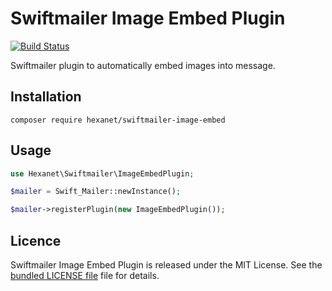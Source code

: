 # Swiftmailer Image Embed Plugin

[![Build Status](https://travis-ci.org/Hexanet/swiftmailer-image-embed.svg)](https://travis-ci.org/Hexanet/swiftmailer-image-embed)

Swiftmailer plugin to automatically embed images into message.

## Installation

```
composer require hexanet/swiftmailer-image-embed
```

## Usage

```php
use Hexanet\Swiftmailer\ImageEmbedPlugin;

$mailer = Swift_Mailer::newInstance();

$mailer->registerPlugin(new ImageEmbedPlugin());
```

## Licence

Swiftmailer Image Embed Plugin is released under the MIT License. See the [bundled LICENSE file](LICENSE) file for details.
